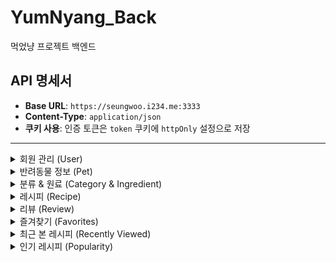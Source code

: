 # YumNyang_Back

먹었냥 프로젝트 백엔드

## API 명세서

- **Base URL**: `https://seungwoo.i234.me:3333`
- **Content-Type**: `application/json`
- **쿠키 사용**: 인증 토큰은 `token` 쿠키에 `httpOnly` 설정으로 저장

---

<details>
<summary>회원 관리 (User)</summary>

### 회원가입 - `POST /signUp`

- **Request Body**:
  ```json
  {
    "email": "user@example.com", // 필수
    "nickname": "nick", // 필수
    "password": "plain_password", // 필수
    "name": "뽀삐", // 선택사항 단, 반려동물 기입 시 필수
    "type": "고양이", // 선택사항 단, 반려동물 기입 시 필수
    "age": 3 // 선택사항 / 반려동물 기입 시에도 선택사항
  }
  ```
- **Response**:
  - **200 OK**: `{ "message": "회원가입이 완료되었습니다." }`
  - **500**: `{ "error": "회원가입에 실패했습니다." }`

### 회원 탈퇴 - `POST /withdraw`

- **Request Body**:
  ```json
  {
    "email": "user@example.com", //필수
    "password": "plain_password" //필수
  }
  ```
- **Response**:
  - **200 OK**: `{ "message": "회원탈퇴되었습니다." }`
  - **404**: `{ "message": "패스워드가 올바르지않습니다." }`
  - **500**: `{ "error": "회원탈퇴에 실패했습니다." }`

### 로그인 - `POST /login`

- **Request Body**:
  ```json
  {
    "email": "user@example.com", // 필수
    "password": "plain_password" // 필수
  }
  ```
- **Response**:
  - **200 OK**: `{ "message": "user@example.com님 환영합니다." }`
  - **401**: `{ "message": "패스워드 5회 이상 실패했습니다." }`
  - **404**: `{ "message": "아이디 또는 패스워드가 올바르지않습니다." }`
  - **500**: `{ "error": "로그인 중 오류가 발생했습니다." }`

### 토큰 확인/갱신 - `GET /checkToken`

- **Headers**: `Cookie: token=...`
- **Response**:
  - **200 OK**:
    ```json
    {
      "authenticated": true, // 필수
      "user": { "email": "user@example.com" } // 필수
    }
    ```
  - **401**: `{ "message": "유효하지 않은 토큰입니다." }`
  - **500**: `{ "error": "비정상적 접근입니다." }`

### 로그아웃 - `POST /logout`

- **Headers**: `Cookie: token=...`
- **Response**:
  - **200 OK**: `{ "message": "로그아웃되었습니다." }`
  - **500**: `{ "error": "로그아웃에 실패했습니다." }`
  </details>

<details>
<summary>반려동물 정보 (Pet)</summary>

### 반려동물 정보 추가 - `POST /addPetInfo`

- **Request Body**:
  ```json
  {
    "userId": 1, // 필수
    "name": "뽀삐", //필수
    "type": "dog", //필수
    "age": 3 // 선택
  }
  ```
- **Response**:
  - **200 OK**: `{ "message": "펫 정보가 입력되었습니다." }`
  - **500**: `{ "error": "반려동물 정보를 입력하는데 실패했습니다." }`

### 반려동물 정보 업데이트 - `POST /UpdatePetInfo`

- **Request Body**:
  ```json
  {
    "id": 10, // 필수
    "userId": 1, // 필수
    "name": "뽀삐", //필수
    "type": "dog", //필수
    "age": 4 // 필수
  }
  ```
- **Response**:
  - **200 OK**: `{ "message": "펫 정보가 변경되었습니다." }`
  - **500**: `{ "error": "반려동물 정보를 변경하는데 실패했습니다." }`

### 반려동물 정보 조회 - `GET /getPetInfo/:userId`

- **Parameters**: `userId`
- **Response**:
  - **200 OK**: `{ "pets": [ /* pet 정보 배열 */ ] }`
  - **404**: `{ "message": "등록된 펫이 없습니다." }`
  - **500**: `{ "error": "반려동물 정보를 가져오는데 실패했습니다." }`

### 반려동물 정보 삭제 - `POST /removePetInfo/:id`

- **Parameters**: `id`
- **Response**:
  - **200 OK**: `{ "message": "반려동물 정보를 삭제했습니다." }`
  - **500**: `{ "error": "반려동물 정보를 삭제하는데 실패했습니다." }`
  </details>

<details>
<summary>분류 & 원료 (Category & Ingredient)</summary>

### 분류 코드 조회 - `GET /getCategory`

- **Response**:
  - **200 OK**: `{ "test": [ { "code": "402001", "codeNm": "농산물" }, ... ] }`
  - **500**: `{ "message": "...", "details": ... }`

### 원료 목록 조회 - `POST /getIngredient`

- **Request Body**:
  ```json
  { "upperListSel": "402003" } // 필수
  ```
- **Response**:
  - **200 OK**: `{ "test": [ /* 원료 배열 */ ] }`
  - **500**: `{ "message": "...", "details": ... }`
  </details>

<details>
<summary>레시피 (Recipe)</summary>

### 레시피 추가 - `POST /AddRecipe`

- **Content-Type**: `multipart/form-data`
- **Form Data**:
  - `images` (파일[], 최대 10장) // 선택사항
  - `userId`, `title`, `description[]`, `targetPetType`, `foodCategory`, `cookingTimeLimit`, `level`, `caloriesPerServing`, `favoritesCount`, `carbs`, `protein`, `fat`, `calcium`, `phosphorus`, `moisture`, `fiber` // 필수
- **Image URL**: `https://seungwoo.i234.me/uploads/{filename}`
- **Response**:
  - **200 OK**: `{ "message": "레시피 추가가 완료되었습니다." }`
  - **500**: `{ "error": "레시피 추가에 실패했습니다." }`

### 레시피 수정 - `POST /updateRecipe`

- **Content-Type**: `multipart/form-data`
- **Form Data**:
  - `recipeId`, `keepUrls[]`, `newImages[]` // 선택
  - 기타 필드: `userId`, `title`, `descriptionChange[]`, `description[]`, `targetPetType`, `foodCategory`, `cookingTimeLimit`, `level`, `caloriesPerServing`, `favoritesCount`, `carbs`, `protein`, `fat`, `calcium`, `phosphorus`, `moisture`, `fiber`, `mainChange` // 필수
- **Image URL**: `https://seungwoo.i234.me/uploads/{filename}`
- **Response**:
  - **200 OK**: `{ "message": "레시피가 수정되었습니다." }`
  - **500**: `{ "error": "레시피를 수정하는데 실패했습니다." }`

### 레시피 삭제 - `GET /removeRecipe/:id`

- **Parameters**: `id`
- **Response**:
  - **200 OK**: `{ "message": "레시피가 삭제되었습니다." }`
  - **500**: `{ "error": "레시피 삭제에 실패했습니다." }`

### 레시피 조회 - `GET /getRecipe/:id`

- **Parameters**: `id`
- **Response**:
  - **200 OK**: `{ "recipe": { /* RECIPES 컬럼 */ } }`
  - **404**: `{ "message": "레시피가 존재하지않습니다." }`
  - **500**: `{ "error": "레시피를 불러오는데 실패했습니다." }`

### 레시피 검색 - `POST /searchRecipe`

- **Request Body**:
  ```json
  {
    "pet": "강아지", // 선택
    "food": "수산물", // 선택
    "ingredient": "연어" // 선택
  }
  ```
- **Response**:
  - **200 OK**: `{ "recipe": [ /* 레시피 배열 */ ] }`
  - **500**: `{ "error": "레시피를 검색하는데 실패했습니다." }`

### 내 레시피 조회 - `GET /getMyRecipe/:userId`

- **Parameters**: `userId`
- **Response**:
  - **200 OK**: `{ "recipe": [ /* ID, MAIN_IMAGE_URL, TITLE */ ] }`
  - **404**: `{ "message": "레시피가 없습니다." }`
  - **500**: `{ "error": "나의 레시피를 찾는데 실패했습니다." }`
  </details>

<details>
<summary>리뷰 (Review)</summary>

### 리뷰 추가 - `POST /addReview`

- **Request Body**:
  ```json
  {
    "recipeId": 1, //필수
    "userId": 2, //필수
    "ratingScore": 4, //필수
    "commentText": "맛있어요!" //필수
  }
  ```
- **Response**:
  - **200 OK**: `{ "message": "리뷰가 정상적으로 등록되었습니다." }`
  - **500**: `{ "error": "리뷰 추가에 실패했습니다." }`

### 리뷰 조회 - `GET /getReview/:recipeId`

- **Parameters**: `recipeId`
- **Response**:
  - **200 OK**: `{ "review": [ /* 리뷰 배열 */ ] }`
  - **404**: `{ "error": "리뷰가 없습니다." }`
  - **500**: `{ "error": "리뷰 찾기를 실패했습니다" }`

### 내 리뷰 조회 - `GET /getMyReview/:userId`

- **Parameters**: `userId`
- **Response**:
  - **200 OK**: `{ "reviews": [ /* 리뷰 배열 */ ] }`
  - **404**: `{ "message": "리뷰가 없습니다." }`
  - **500**: `{ "error": "나의 리뷰를 가져오는데 실패했습니다." }`

### 리뷰 수정/삭제 - `POST /upDateReview`

- **Request Body**:
  ```json
  {
    "id": 5, //필수
    "type": "update", //필수
    "ratingScore": 3, //필수
    "commentText": "괜찮아요" // 필수
  }
  ```
- **Response**:
  - **200 OK**: `{ "message": "업데이트 성공" }` or `{ "message": "삭제 성공" }`
  - **500**: `{ "error": "... 실패했습니다." }`
  </details>

<details>
<summary>즐겨찾기 (Favorites)</summary>

### 즐겨찾기 추가 - `POST /addFavorites`

- **Request Body**:
  ```json
  {
    "userId": 2, //필수
    "recipeId": 1 //필수
  }
  ```
- **Response**:
  - **200 OK**: `{ "message": "즐겨찾기 추가" }`
  - **500**: `{ "error": "즐겨찾기 추가를 실패했습니다." }`

### 즐겨찾기 조회 - `GET /getFavorites/:userId`

- **Parameters**: `userId`
- **Response**:
  - **200 OK**: `{ "favorites": [ /* 즐겨찾기 배열 */ ] }`
  - **500**: `{ "error": "즐겨찾기를 찾는데 실패했습니다." }`

### 즐겨찾기 삭제 - `GET /removeFavorites/:id`

- **Parameters**: `id`
- **Response**:
  - **200 OK**: `{ "message": "즐겨찾기 삭제" }`
  - **500**: `{ "error": "즐겨찾기 삭제를 실패했습니다." }`
  </details>

<details>
<summary>최근 본 레시피 (Recently Viewed)</summary>

### 추가 - `POST /addRecentlyView`

- **Request Body**:
  ```json
  {
    "userId": 2, //필수
    "recipeId": 1 //필수
  }
  ```
- **Response**:
  - **200 OK**: `{ "message": "최근 본 레시피 추가 완료" }`
  - **500**: `{ "error": "서버에 문제가 발생했습니다." }`

### 조회 - `GET /getRecentlyView/:userId`

- **Parameters**: `userId`
- **Response**:
  - **200 OK**: `{ "recentlyView": [ /* 조회 배열 */ ] }`
  - **500**: `{ "error": "서버에 문제가 발생했습니다" }`
  </details>

<details>
<summary>인기 레시피 (Popularity)</summary>

### 조회 - `GET /getPopularity`

- **Response**:
  - **200 OK**: `{ "popularity": [ /* 인기 5개 레시피 배열 */ ] }`
  - **500**: `{ "error": "서버에 문제가 발생했습니다." }`
  </details>
